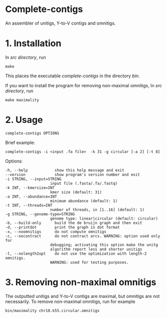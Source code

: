 # Complete-contigs
An assembler of unitigs, Y-to-V contigs and omnitigs.

# 1. Installation

In *src directory*, run

	make

This places the executable *complete-contigs* in the directory *bin*.

If you want to install the program for removing non-maximal omnitigs, In *src directory*, run

	make maximality

# 2. Usage

	complete-contigs OPTIONS

Brief example:

	complete-contigs -i <input .fa file>  -k 31 -g circular [-a 2] [-t 8]

Options:

	-h, --help            show this help message and exit
	--version             show program's version number and exit
	-i STRING, --input=STRING
                        input file (.fasta/.fa/.fastq)
	-k INT, --kmersize=INT
                        kmer size (default: 31)
	-a INT, --abundance=INT
                        minimum abundance (default: 1)
	-t INT, --threads=INT
                        number of threads, in [1..16] (default: 1)
	-g STRING, --genome-type=STRING
                        genome type: linear|circular (default: circular)
	-b, --build-only      build the de bruijn graph and then exit
	-d, --printdot        print the graph in dot format
	-x, --noomnitigs      do not compute omnitigs
	-c, --nocontract      do not contract arcs. WARNING: option used only for
                        debugging; activating this option make the unitg
                        algorithm report less and shorter unitigs
	-l, --nolength2opt    do not use the optimization with length-2 omnitigs.
                        WARNING: used for testing purposes.

# 3. Removing non-maximal omnitigs

The outputted unitigs and Y-to-V contigs are maximal, but omnitigs are not necessarily. To remove non-maximal omnitigs, run for example
	
	bin/maximality chr10.k55.circular.omnitigs
